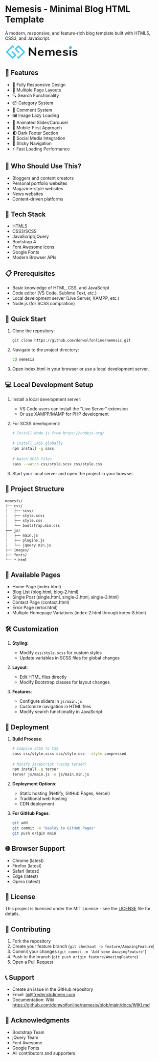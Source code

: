 # Nemesis - Minimal Blog HTML Template

A modern, responsive, and feature-rich blog template built with HTML5, CSS3, and JavaScript.

![Nemesis Blog Template](./images/logo_nemesis.png)

## 🌟 Features

- 📱 Fully Responsive Design
- 🎨 Multiple Page Layouts
- 🔍 Search Functionality
- 📦 Category System
- 💬 Comment System
- 🖼️ Image Lazy Loading
- 🎠 Animated Slider/Carousel
- 📱 Mobile-First Approach
- 🌓 Dark Footer Section
- 🔗 Social Media Integration
- 📍 Sticky Navigation
- ⚡ Fast Loading Performance

## 🎯 Who Should Use This?

- Bloggers and content creators
- Personal portfolio websites
- Magazine-style websites
- News websites
- Content-driven platforms

## 🔧 Tech Stack

- HTML5
- CSS3/SCSS
- JavaScript/jQuery
- Bootstrap 4
- Font Awesome Icons
- Google Fonts
- Modern Browser APIs

## 📋 Prerequisites

- Basic knowledge of HTML, CSS, and JavaScript
- Code editor (VS Code, Sublime Text, etc.)
- Local development server (Live Server, XAMPP, etc.)
- Node.js (for SCSS compilation)

## 🚀 Quick Start

1. Clone the repository:
   ```bash
   git clone https://github.com/donwolfonline/nemesis.git
   ```

2. Navigate to the project directory:
   ```bash
   cd nemesis
   ```

3. Open index.html in your browser or use a local development server.

## 💻 Local Development Setup

1. Install a local development server:
   - VS Code users can install the "Live Server" extension
   - Or use XAMPP/MAMP for PHP development

2. For SCSS development:
   ```bash
   # Install Node.js from https://nodejs.org/
   
   # Install SASS globally
   npm install -g sass
   
   # Watch SCSS files
   sass --watch css/style.scss css/style.css
   ```

3. Start your local server and open the project in your browser.

## 📁 Project Structure

```
nemesis/
├── css/
│   ├── scss/
│   ├── style.scss
│   ├── style.css
│   └── bootstrap.min.css
├── js/
│   ├── main.js
│   ├── plugins.js
│   └── jquery.min.js
├── images/
├── fonts/
└── *.html
```

## 📄 Available Pages

- Home Page (index.html)
- Blog List (blog.html, blog-2.html)
- Single Post (single.html, single-2.html, single-3.html)
- Contact Page (contact.html)
- Error Page (error.html)
- Multiple Homepage Variations (index-2.html through index-8.html)

## 🛠️ Customization

1. **Styling**: 
   - Modify `css/style.scss` for custom styles
   - Update variables in SCSS files for global changes

2. **Layout**: 
   - Edit HTML files directly
   - Modify Bootstrap classes for layout changes

3. **Features**:
   - Configure sliders in `js/main.js`
   - Customize navigation in HTML files
   - Modify search functionality in JavaScript

## 🚀 Deployment

1. **Build Process**:
   ```bash
   # Compile SCSS to CSS
   sass css/style.scss css/style.css --style compressed
   
   # Minify JavaScript (using terser)
   npm install -g terser
   terser js/main.js -o js/main.min.js
   ```

2. **Deployment Options**:
   - Static hosting (Netlify, GitHub Pages, Vercel)
   - Traditional web hosting
   - CDN deployment

3. **For GitHub Pages**:
   ```bash
   git add .
   git commit -m "Deploy to GitHub Pages"
   git push origin main
   ```

## 🌐 Browser Support

- Chrome (latest)
- Firefox (latest)
- Safari (latest)
- Edge (latest)
- Opera (latest)

## 📝 License

This project is licensed under the MIT License - see the [LICENSE](LICENSE) file for details.

## 🤝 Contributing

1. Fork the repository
2. Create your feature branch (`git checkout -b feature/AmazingFeature`)
3. Commit your changes (`git commit -m 'Add some AmazingFeature'`)
4. Push to the branch (`git push origin feature/AmazingFeature`)
5. Open a Pull Request

## 📞 Support

- Create an issue in the GitHub repository
- Email: hi@frederickdineen.com
- Documentation: Wiki https://github.com/donwolfonline/nemesis/blob/main/docs/WIKI.md

## 🙏 Acknowledgments

- Bootstrap Team
- jQuery Team
- Font Awesome
- Google Fonts
- All contributors and supporters
